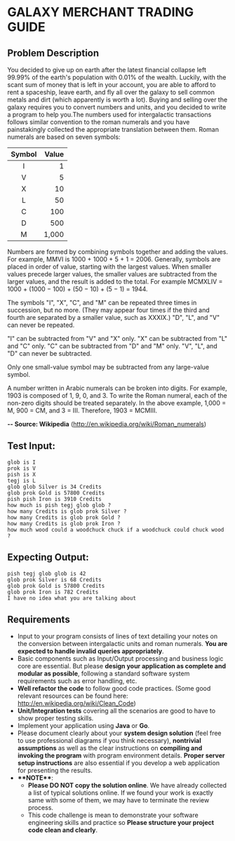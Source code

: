 # GALAXY MERCHANT TRADING GUIDE 

## Problem Description 

You decided to give up on earth after the latest financial collapse left 99.99% of the earth's
population with 0.01% of the wealth. Luckily, with the scant sum of money that is left in your
account, you are able to afford to rent a spaceship, leave earth, and fly all over the galaxy to sell
common metals and dirt (which apparently is worth a lot). Buying and selling over the galaxy
requires you to convert numbers and units, and you decided to write a program to help you.The
numbers used for intergalactic transactions follows similar convention to the roman numerals and
you have painstakingly collected the appropriate translation between them. Roman numerals are
based on seven symbols: 

| Symbol | Value |
|:------:|------:|
| I      |     1 |
| V      |     5 |
| X      |    10 |
| L      |    50 |
| C      |   100 |
| D      |   500 |
| M      | 1,000 |

Numbers are formed by combining symbols together and adding the values. For example, MMVI is
1000 + 1000 + 5 + 1 = 2006. Generally, symbols are placed in order of value, starting with the
largest values. When smaller values precede larger values, the smaller values are subtracted from
the larger values, and the result is added to the total. For example MCMXLIV = 1000 + (1000 −
100) + (50 − 10) + (5 − 1) = 1944. 

The symbols "I", "X", "C", and "M" can be repeated three times in succession, but no more. (They
may appear four times if the third and fourth are separated by a smaller value, such as XXXIX.)
"D", "L", and "V" can never be repeated. 

"I" can be subtracted from "V" and "X" only. "X" can be subtracted from "L" and "C" only. "C" can
be subtracted from "D" and "M" only. "V", "L", and "D" can never be subtracted. 

Only one small-value symbol may be subtracted from any large-value symbol. 

A number written in Arabic numerals can be broken into digits. For example, 1903 is composed of
1, 9, 0, and 3. To write the Roman numeral, each of the non-zero digits should be treated separately.
In the above example, 1,000 = M, 900 = CM, and 3 = III. Therefore, 1903 = MCMIII. 

__**-- Source: Wikipedia**__ (http://en.wikipedia.org/wiki/Roman_numerals) 

Test Input:
-------------
```
glob is I
prok is V
pish is X
tegj is L
glob glob Silver is 34 Credits
glob prok Gold is 57800 Credits
pish pish Iron is 3910 Credits
how much is pish tegj glob glob ?
how many Credits is glob prok Silver ?
how many Credits is glob prok Gold ?
how many Credits is glob prok Iron ?
how much wood could a woodchuck chuck if a woodchuck could chuck wood ?
```

Expecting Output:
---------------
```
pish tegj glob glob is 42
glob prok Silver is 68 Credits
glob prok Gold is 57800 Credits
glob prok Iron is 782 Credits
I have no idea what you are talking about 
```

## Requirements

- Input to your program consists of lines of text detailing your notes on the conversion between
intergalactic units and roman numerals. **You are expected to handle invalid queries
appropriately**.
- Basic components such as Input/Output processing and business logic core are essential. But
please **design your application as complete and modular as possible**, following a standard
software system requirements such as error handling, etc.
- **Well refactor the code** to follow good code practices. (Some good relevant resources can be
found here: http://en.wikipedia.org/wiki/Clean_Code)
- **Unit/Integration tests** covering all the scenarios are good to have to show proper testing skills.
- Implement your application using **Java** or **Go**.
- Please document clearly about your **system design solution** (feel free to use professional
diagrams if you think necessary), **nontrivial assumptions** as well as the clear instructions on
**compiling and invoking the program** with program environment details. **Proper server setup
instructions** are also essential if you develop a web application for presenting the results.
- **&ast;&ast;NOTE&ast;&ast;**:
    - **Please DO NOT copy the solution online**. We have already collected a list of typical
solutions online. If we found your work is exactly same with some of them, we may have to
terminate the review process.
    - This code challenge is mean to demonstrate your software engineering skills and practice so
**Please structure your project code clean and clearly**.